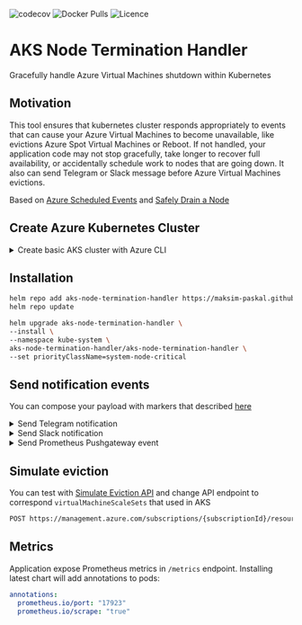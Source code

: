 ![codecov](https://codecov.io/gh/maksim-paskal/aks-node-termination-handler/graph/badge.svg?token=0Z0ENDM8VW)
![Docker Pulls](https://img.shields.io/docker/pulls/paskalmaksim/aks-node-termination-handler.svg)
![Licence](https://img.shields.io/github/license/maksim-paskal/aks-node-termination-handler.svg)

# AKS Node Termination Handler

Gracefully handle Azure Virtual Machines shutdown within Kubernetes

## Motivation

This tool ensures that kubernetes cluster responds appropriately to events that can cause your Azure Virtual Machines to become unavailable, like evictions Azure Spot Virtual Machines or Reboot. If not handled, your application code may not stop gracefully, take longer to recover full availability, or accidentally schedule work to nodes that are going down. It also can send Telegram or Slack message before Azure Virtual Machines evictions.

Based on [Azure Scheduled Events](https://docs.microsoft.com/en-us/azure/virtual-machines/linux/scheduled-events) and [Safely Drain a Node](https://kubernetes.io/docs/tasks/administer-cluster/safely-drain-node/)

## Create Azure Kubernetes Cluster

<details>
  <summary>Create basic AKS cluster with Azure CLI</summary>

```bash
# https://learn.microsoft.com/en-us/azure/aks/learn/quick-kubernetes-deploy-cli

# Azure CLI version is 2.50.0
az --version

# Create resource group
az group create \
--name test-aks-group-eastus \
--location eastus

# Create aks cluster, with not spot instances
az aks create \
--resource-group test-aks-group-eastus \
--name MyManagedCluster \
--node-count 1 \
--node-vm-size Standard_DS2_v2 \
--enable-cluster-autoscaler \
--min-count 1 \
--max-count 3

# Create nodepool with Spot Virtual Machines and autoscaling
az aks nodepool add \
--resource-group test-aks-group-eastus \
--cluster-name MyManagedCluster \
--name spotpool \
--priority Spot \
--eviction-policy Delete \
--spot-max-price -1 \
--enable-cluster-autoscaler \
--node-vm-size Standard_DS2_v2 \
--min-count 0 \
--max-count 10

# Get config to connect to cluster
az aks get-credentials \
--resource-group test-aks-group-eastus \
--name MyManagedCluster
```

</details>

## Installation

```bash
helm repo add aks-node-termination-handler https://maksim-paskal.github.io/aks-node-termination-handler/
helm repo update

helm upgrade aks-node-termination-handler \
--install \
--namespace kube-system \
aks-node-termination-handler/aks-node-termination-handler \
--set priorityClassName=system-node-critical
```

## Send notification events

You can compose your payload with markers that described [here](pkg/template/README.md)

<details>
  <summary>Send Telegram notification</summary>

```bash
helm upgrade aks-node-termination-handler \
--install \
--namespace kube-system \
aks-node-termination-handler/aks-node-termination-handler \
--set priorityClassName=system-node-critical \
--set 'args[0]=-telegram.token=<telegram token>' \
--set 'args[1]=-telegram.chatID=<telegram chatid>'
```
</details>

<details>
  <summary>Send Slack notification</summary>

```bash
# create payload file
cat <<EOF | tee values.yaml
priorityClassName: system-node-critical

args:
- -webhook.url=https://hooks.slack.com/services/T00000000/B00000000/XXXXXXXXXXXXXXXXXXXXXXXX
- -webhook.template-file=/files/slack-payload.json
- -webhook.contentType=application/json
- -webhook.method=POST
- -webhook.timeout=30s

configMap:
  data:
    slack-payload.json: |
      {
        "channel": "#mychannel",
        "username": "webhookbot",
        "text": "This is message for {{ .NodeName }}, {{ .InstanceType }} from {{ .NodeRegion }}",
        "icon_emoji": ":ghost:"
      }
EOF

# install/upgrade helm chart
helm upgrade aks-node-termination-handler \
--install \
--namespace kube-system \
aks-node-termination-handler/aks-node-termination-handler \
--values values.yaml
```
</details>

<details>
  <summary>Send Prometheus Pushgateway event</summary>

```bash
cat <<EOF | tee values.yaml
priorityClassName: system-node-critical

args:
- -webhook.url=http://prometheus-pushgateway.prometheus.svc.cluster.local:9091/metrics/job/aks-node-termination-handler
- -webhook.template-file=/files/prometheus-pushgateway-payload.txt
- -webhook.contentType=text/plain
- -webhook.method=POST
- -webhook.timeout=30s

configMap:
  data:
    prometheus-pushgateway-payload.txt: |
      node_termination_event{node="{{ .NodeName }}"} 1
EOF

# install/upgrade helm chart
helm upgrade aks-node-termination-handler \
--install \
--namespace kube-system \
aks-node-termination-handler/aks-node-termination-handler \
--values values.yaml
```
</details>

## Simulate eviction

You can test with [Simulate Eviction API](https://docs.microsoft.com/en-us/rest/api/compute/virtual-machines/simulate-eviction) and change API endpoint to correspond `virtualMachineScaleSets` that used in AKS

```bash
POST https://management.azure.com/subscriptions/{subscriptionId}/resourceGroups/{resourceGroupName}/providers/Microsoft.Compute/virtualMachineScaleSets/{vmScaleSetName}/virtualMachines/{instanceId}/simulateEviction?api-version=2021-11-01
```

## Metrics

Application expose Prometheus metrics in `/metrics` endpoint. Installing latest chart will add annotations to pods:

```yaml
annotations:
  prometheus.io/port: "17923"
  prometheus.io/scrape: "true"
```
